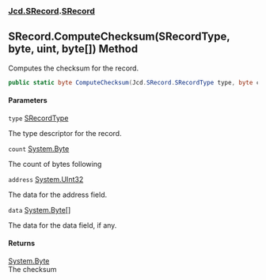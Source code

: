 ### [Jcd.SRecord](Jcd.SRecord.md 'Jcd.SRecord').[SRecord](Jcd.SRecord.SRecord.md 'Jcd.SRecord.SRecord')

## SRecord.ComputeChecksum(SRecordType, byte, uint, byte[]) Method

Computes the checksum for the record.

```csharp
public static byte ComputeChecksum(Jcd.SRecord.SRecordType type, byte count, uint address, byte[] data=null);
```
#### Parameters

<a name='Jcd.SRecord.SRecord.ComputeChecksum(Jcd.SRecord.SRecordType,byte,uint,byte[]).type'></a>

`type` [SRecordType](Jcd.SRecord.SRecordType.md 'Jcd.SRecord.SRecordType')

The type descriptor for the record.

<a name='Jcd.SRecord.SRecord.ComputeChecksum(Jcd.SRecord.SRecordType,byte,uint,byte[]).count'></a>

`count` [System.Byte](https://docs.microsoft.com/en-us/dotnet/api/System.Byte 'System.Byte')

The count of bytes following

<a name='Jcd.SRecord.SRecord.ComputeChecksum(Jcd.SRecord.SRecordType,byte,uint,byte[]).address'></a>

`address` [System.UInt32](https://docs.microsoft.com/en-us/dotnet/api/System.UInt32 'System.UInt32')

The data for the address field.

<a name='Jcd.SRecord.SRecord.ComputeChecksum(Jcd.SRecord.SRecordType,byte,uint,byte[]).data'></a>

`data` [System.Byte](https://docs.microsoft.com/en-us/dotnet/api/System.Byte 'System.Byte')[[]](https://docs.microsoft.com/en-us/dotnet/api/System.Array 'System.Array')

The data for the data field, if any.

#### Returns
[System.Byte](https://docs.microsoft.com/en-us/dotnet/api/System.Byte 'System.Byte')  
The checksum